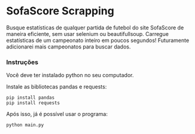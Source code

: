 # SofaScore Scrapping
Busque estatísticas de qualquer partida de futebol do site SofaScore de maneira eficiente, sem usar selenium ou beautifullsoup. Carregue estatísticas de um campeonato inteiro em poucos segundos!
Futuramente adicionarei mais campeonatos para buscar dados.
### Instruções
Você deve ter instalado python no seu computador.

Instale as bibliotecas pandas e requests:
```
pip install pandas
pip install requests
```

Após isso, já é possível usar o programa:
```
python main.py
```

